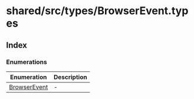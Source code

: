 # shared/src/types/BrowserEvent.types

## Index

### Enumerations

| Enumeration | Description |
| ------ | ------ |
| [BrowserEvent](enumerations/browser-event/index.md) | - |
